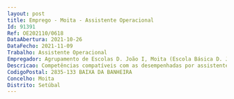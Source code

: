 ```yaml
--- 
layout: post
title: Emprego - Moita - Assistente Operacional
Id: 91391
Ref: OE202110/0618
DataAbertura: 2021-10-26
DataFecho: 2021-11-09
Trabalho: Assistente Operacional
Empregador: Agrupamento de Escolas D. João I, Moita (Escola Básica D. João I, Baixa da Banheira, Moita - Sede)
Descricao: Competências compatíveis com as desempenhadas por assistentes operacionais das escolas do 1.º, 2.º e 3.º ciclos  vigilância e suporte às atividades escolares, limpeza, arrumação, entre outras.
CodigoPostal: 2835-133 BAIXA DA BANHEIRA
Concelho: Moita
Distrito: Setúbal
--- 
```

